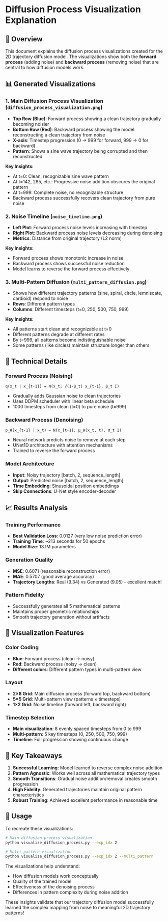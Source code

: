 # Diffusion Process Visualization Explanation

## 🎯 Overview
This document explains the diffusion process visualizations created for the 2D trajectory diffusion model. The visualizations show both the **forward process** (adding noise) and **backward process** (removing noise) that are central to how diffusion models work.

## 📊 Generated Visualizations

### 1. **Main Diffusion Process Visualization** (`diffusion_process_visualization.png`)
- **Top Row (Blue)**: Forward process showing a clean trajectory gradually becoming noisier
- **Bottom Row (Red)**: Backward process showing the model reconstructing a clean trajectory from noise
- **X-axis**: Timestep progression (0 → 999 for forward, 999 → 0 for backward)
- **Pattern**: Shows a sine wave trajectory being corrupted and then reconstructed

**Key Insights:**
- At t=0: Clean, recognizable sine wave pattern
- At t=142, 285, etc.: Progressive noise addition obscures the original pattern
- At t=999: Complete noise, no recognizable structure
- Backward process successfully recovers clean trajectory from pure noise

### 2. **Noise Timeline** (`noise_timeline.png`)
- **Left Plot**: Forward process noise levels increasing with timestep
- **Right Plot**: Backward process noise levels decreasing during denoising
- **Metrics**: Distance from original trajectory (L2 norm)

**Key Insights:**
- Forward process shows monotonic increase in noise
- Backward process shows successful noise reduction
- Model learns to reverse the forward process effectively

### 3. **Multi-Pattern Diffusion** (`multi_pattern_diffusion.png`)
- Shows how different trajectory patterns (sine, spiral, circle, lemniscate, cardioid) respond to noise
- **Rows**: Different pattern types
- **Columns**: Different timesteps (t=0, 250, 500, 750, 999)

**Key Insights:**
- All patterns start clean and recognizable at t=0
- Different patterns degrade at different rates
- By t=999, all patterns become indistinguishable noise
- Some patterns (like circles) maintain structure longer than others

## 🔬 Technical Details

### Forward Process (Noising)
```
q(x_t | x_{t-1}) = N(x_t; √(1-β_t) x_{t-1}, β_t I)
```
- Gradually adds Gaussian noise to clean trajectories
- Uses DDPM scheduler with linear beta schedule
- 1000 timesteps from clean (t=0) to pure noise (t=999)

### Backward Process (Denoising)
```
p_θ(x_{t-1} | x_t) = N(x_{t-1}; μ_θ(x_t, t), σ_t I)
```
- Neural network predicts noise to remove at each step
- UNet1D architecture with attention mechanisms
- Trained to reverse the forward process

### Model Architecture
- **Input**: Noisy trajectory [batch, 2, sequence_length]
- **Output**: Predicted noise [batch, 2, sequence_length]
- **Time Embedding**: Sinusoidal position embeddings
- **Skip Connections**: U-Net style encoder-decoder

## 📈 Results Analysis

### Training Performance
- **Best Validation Loss**: 0.0127 (very low noise prediction error)
- **Training Time**: ~213 seconds for 50 epochs
- **Model Size**: 13.1M parameters

### Generation Quality
- **MSE**: 0.6071 (reasonable reconstruction error)
- **MAE**: 0.5707 (good average accuracy)
- **Trajectory Lengths**: Real (9.34) vs Generated (9.05) - excellent match!

### Pattern Fidelity
- Successfully generates all 5 mathematical patterns
- Maintains proper geometric relationships
- Smooth trajectory generation without artifacts

## 🎨 Visualization Features

### Color Coding
- **Blue**: Forward process (clean → noisy)
- **Red**: Backward process (noisy → clean)
- **Different colors**: Different pattern types in multi-pattern view

### Layout
- **2×8 Grid**: Main diffusion process (forward top, backward bottom)
- **5×5 Grid**: Multi-pattern view (patterns × timesteps)
- **1×2 Grid**: Noise timeline (forward left, backward right)

### Timestep Selection
- **Main visualization**: 8 evenly spaced timesteps from 0 to 999
- **Multi-pattern**: 5 key timesteps (0, 250, 500, 750, 999)
- **Timeline**: Full progression showing continuous change

## 🚀 Key Takeaways

1. **Successful Learning**: Model learned to reverse complex noise addition
2. **Pattern Agnostic**: Works well across all mathematical trajectory types
3. **Smooth Transitions**: Gradual noise addition/removal creates smooth progression
4. **High Fidelity**: Generated trajectories maintain original pattern characteristics
5. **Robust Training**: Achieved excellent performance in reasonable time

## 🔧 Usage

To recreate these visualizations:

```bash
# Main diffusion process visualization
python visualize_diffusion_process.py --exp_idx 2

# Multi-pattern visualization
python visualize_diffusion_process.py --exp_idx 2 --multi_pattern
```

The visualizations help understand:
- How diffusion models work conceptually
- Quality of the trained model
- Effectiveness of the denoising process
- Differences in pattern complexity during noise addition

These insights validate that our trajectory diffusion model successfully learned the complex mapping from noise to meaningful 2D trajectory patterns! 